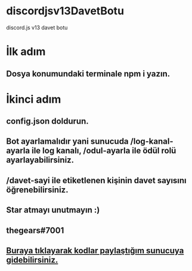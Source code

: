 # discordjsv13DavetBotu
discord.js v13 davet botu

# İlk adım
## Dosya konumundaki terminale npm i yazın.
# İkinci adım
## config.json doldurun.

## Bot ayarlamalıdır yani sunucuda /log-kanal-ayarla ile log kanalı, /odul-ayarla ile ödül rolü ayarlayabilirsiniz.
## /davet-sayi ile etiketlenen kişinin davet sayısını öğrenebilirsiniz.

## Star atmayı unutmayın :)

## thegears#7001
## [Buraya tıklayarak kodlar paylaştığım sunucuya gidebilirsiniz.](https://gearscode.xyz/discord)

